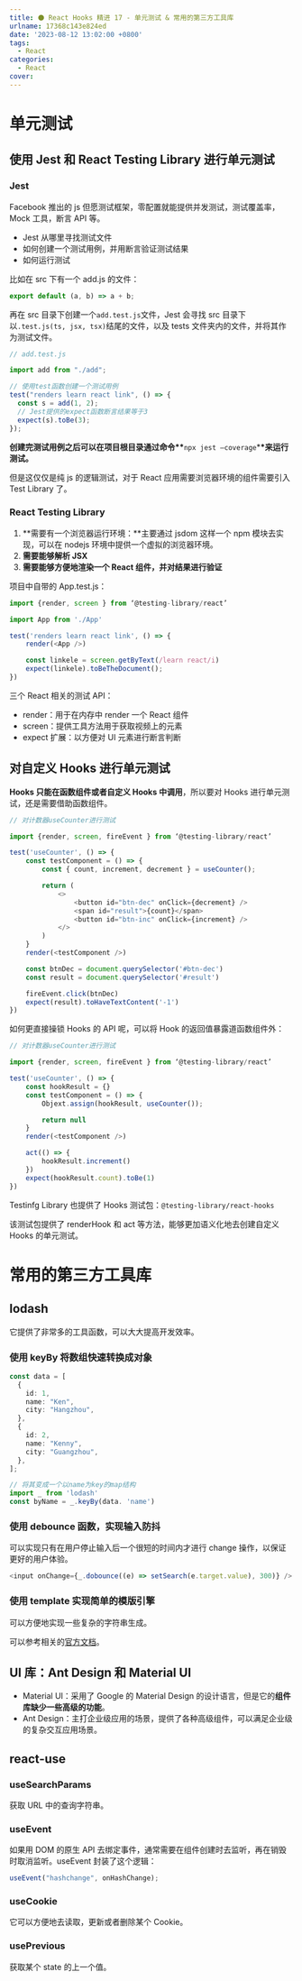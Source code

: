 ```yaml
---
title: ⚫ React Hooks 精进 17 - 单元测试 & 常用的第三方工具库
urlname: 17368c143e824ed
date: '2023-08-12 13:02:00 +0800'
tags:
  - React
categories:
  - React
cover:
---
```


# 单元测试

## 使用 Jest 和 React Testing Library 进行单元测试

### Jest

Facebook 推出的 js 但愿测试框架，零配置就能提供并发测试，测试覆盖率，Mock 工具，断言 API 等。

- Jest 从哪里寻找测试文件
- 如何创建一个测试用例，并用断言验证测试结果
- 如何运行测试

比如在 src 下有一个 add.js 的文件：

```typescript
export default (a, b) => a + b;
```

再在 src 目录下创建一个`add.test.js`文件，Jest 会寻找 src 目录下以`.test.js(ts, jsx, tsx)`结尾的文件，以及 tests 文件夹内的文件，并将其作为测试文件。

```typescript
// add.test.js

import add from "./add";

// 使用test函数创建一个测试用例
test("renders learn react link", () => {
  const s = add(1, 2);
  // Jest提供的expect函数断言结果等于3
  expect(s).toBe(3);
});
```

**创建完测试用例之后可以在项目根目录通过命令\*\***`npx jest —coverage`\***\*来运行测试。**

但是这仅仅是纯 js 的逻辑测试，对于 React 应用需要浏览器环境的组件需要引入 Test Library 了。

### React Testing Library

1. **需要有一个浏览器运行环境：**主要通过 jsdom 这样一个 npm 模块去实现，可以在 nodejs 环境中提供一个虚拟的浏览器环境。
2. **需要能够解析 JSX**
3. **需要能够方便地渲染一个 React 组件，并对结果进行验证**

项目中自带的 App.test.js：

```typescript
import {render, screen } from ‘@testing-library/react’

import App from './App'

test('renders learn react link', () => {
	render(<App />)

	const linkele = screen.getByText(/learn react/i)
	expect(linkele).toBeTheDocument();
})
```

三个 React 相关的测试 API：

- render：用于在内存中 render 一个 React 组件
- screen：提供工具方法用于获取视频上的元素
- expect 扩展：以方便对 UI 元素进行断言判断

## 对自定义 Hooks 进行单元测试

**Hooks 只能在函数组件或者自定义 Hooks 中调用**，所以要对 Hooks 进行单元测试，还是需要借助函数组件。

```typescript
// 对计数器useCounter进行测试

import {render, screen, fireEvent } from ‘@testing-library/react’

test('useCounter', () => {
	const testComponent = () => {
		const { count, increment, decrement } = useCounter();

		return (
			<>
				<button id="btn-dec" onClick={decrement} />
				<span id="result">{count}</span>
				<button id="btn-inc" onClick={increment} />
			</>
		)
	}
	render(<testComponent />)

	const btnDec = document.querySelector('#btn-dec')
	const result = document.querySelector('#result')

	fireEvent.click(btnDec)
	expect(result).toHaveTextContent('-1')
})
```

如何更直接操锁 Hooks 的 API 呢，可以将 Hook 的返回值暴露道函数组件外：

```typescript
// 对计数器useCounter进行测试

import {render, screen, fireEvent } from ‘@testing-library/react’

test('useCounter', () => {
	const hookResult = {}
	const testComponent = () => {
		Objext.assign(hookResult, useCounter());

		return null
	}
	render(<testComponent />)

	act(() => {
		hookResult.increment()
	})
	expect(hookResult.count).toBe(1)
})
```

Testinfg Library 也提供了 Hooks 测试包：`@testing-library/react-hooks`

该测试包提供了 renderHook 和 act 等方法，能够更加语义化地去创建自定义 Hooks 的单元测试。

# 常用的第三方工具库

## lodash

它提供了非常多的工具函数，可以大大提高开发效率。

### 使用 keyBy 将数组快速转换成对象

```typescript
const data = [
  {
    id: 1,
    name: "Ken",
    city: "Hangzhou",
  },
  {
    id: 2,
    name: "Kenny",
    city: "Guangzhou",
  },
];
```

```typescript
// 将其变成一个以name为key的map结构
import _ from 'lodash'
const byName = _.keyBy(data. 'name')
```

### 使用 debounce 函数，实现输入防抖

可以实现只有在用户停止输入后一个很短的时间内才进行 change 操作，以保证更好的用户体验。

```typescript
<input onChange={_.dobounce((e) => setSearch(e.target.value), 300)} />
```

### 使用 template 实现简单的模版引擎

可以方便地实现一些复杂的字符串生成。

可以参考相关的[官方文档](https://www.lodashjs.com/)。

## UI 库：Ant Design 和 Material UI

- Material UI：采用了 Google 的 Material Design 的设计语言，但是它的**组件库缺少一些高级的功能**。
- Ant Design：主打企业级应用的场景，提供了各种高级组件，可以满足企业级的复杂交互应用场景。

## react-use

### useSearchParams

获取 URL 中的查询字符串。

### useEvent

如果用 DOM 的原生 API 去绑定事件，通常需要在组件创建时去监听，再在销毁时取消监听。useEvent 封装了这个逻辑：

```typescript
useEvent("hashchange", onHashChange);
```

### useCookie

它可以方便地去读取，更新或者删除某个 Cookie。

### usePrevious

获取某个 state 的上一个值。
